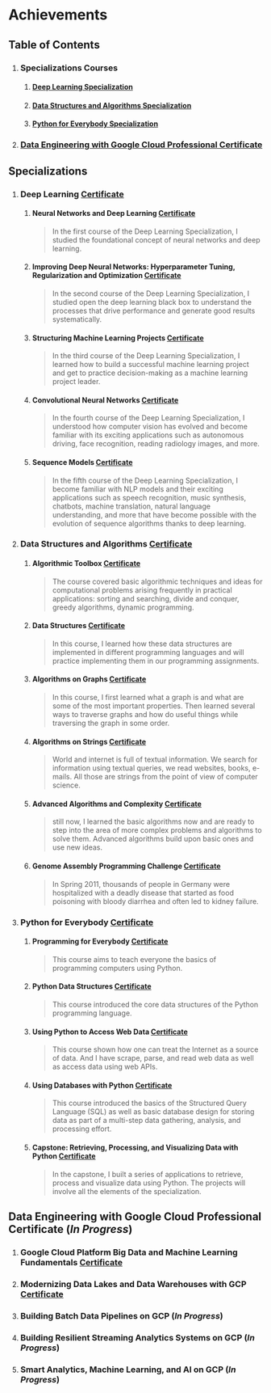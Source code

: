# Achievements

## Table of Contents
1. ### Specializations Courses
    1. #### [Deep Learning Specialization](#Deep-Learning-Certificate)
    2. #### [Data Structures and Algorithms Specialization](#Data-Structures-and-Algorithms-Certificate)
    3. #### [Python for Everybody Specialization](#Python-for-Everybody-Certificate)
2. ### [Data Engineering with Google Cloud Professional Certificate](#data-engineering-with-google-cloud-professional-certificate-in-progress)

## Specializations
1. ### Deep Learning [Certificate](../main/Certificates/Specialization/Deep%20Learning.pdf)
   1. #### Neural Networks and Deep Learning [Certificate](../main/Certificates/Neural%20Networks%20and%20Deep%20Learning.pdf)
       > In the first course of the Deep Learning Specialization, I studied the foundational concept of neural networks and deep learning. 
   1. #### Improving Deep Neural Networks: Hyperparameter Tuning, Regularization and Optimization [Certificate](../main/Certificates/Improving%20Deep%20Neural%20Networks%20-%20Hyperparameter%20Tuning%2C%20Regularization%20and%20Optimization.pdf)
       > In the second course of the Deep Learning Specialization, I studied open the deep learning black box to understand the processes that drive performance and generate good results systematically. 
   1. #### Structuring Machine Learning Projects [Certificate](../main/Certificates/Structuring%20Machine%20Learning%20Projects.pdf)
       > In the third course of the Deep Learning Specialization, I learned how to build a successful machine learning project and get to practice decision-making as a machine learning project leader. 
   1. #### Convolutional Neural Networks [Certificate](../main/Certificates/Convolutional%20Neural%20Networks.pdf)
       > In the fourth course of the Deep Learning Specialization, I understood how computer vision has evolved and become familiar with its exciting applications such as autonomous driving, face recognition, reading radiology images, and more.
   1. #### Sequence Models [Certificate](../main/Certificates/Sequence%20Models.pdf)
       > In the fifth course of the Deep Learning Specialization, I become familiar with NLP models and their exciting applications such as speech recognition, music synthesis, chatbots, machine translation, natural language understanding, and more that have become possible with the evolution of sequence algorithms thanks to deep learning. 
2. ### Data Structures and Algorithms [Certificate](../main/Certificates/Specialization/Deep%20Learning.pdf)
    1. #### Algorithmic Toolbox [Certificate](../main/Certificates/Algorithmic%20Toolbox.pdf)
        > The course covered basic algorithmic techniques and ideas for computational problems arising frequently in practical applications: sorting and searching, divide and conquer, greedy algorithms, dynamic programming. 
    2. #### Data Structures [Certificate](../main/Certificates/Data%20Structures.pdf)
        > In this course, I learned how these data structures are implemented in different programming languages and will practice implementing them in our programming assignments.
    3. #### Algorithms on Graphs [Certificate](../main/Certificates/Algorithms%20on%20Graphs.pdf)
        > In this course, I first learned what a graph is and what are some of the most important properties. Then  learned several ways to traverse graphs and how do useful things while traversing the graph in some order.
    4. #### Algorithms on Strings [Certificate](../main/Certificates/Algorithms%20on%20Strings.pdf)
        > World and internet is full of textual information. We search for information using textual queries, we read websites, books, e-mails. All those are strings from the point of view of computer science.
    5. #### Advanced Algorithms and Complexity [Certificate](../main/Certificates/Advanced%20Algorithms%20and%20Complexity.pdf)
        > still now, I learned the basic algorithms now and are ready to step into the area of more complex problems and algorithms to solve them. Advanced algorithms build upon basic ones and use new ideas.
    6. #### Genome Assembly Programming Challenge [Certificate](../main/Certificates/Genome%20Assembly%20Programming%20Challenge.pdf)
        > In Spring 2011, thousands of people in Germany were hospitalized with a deadly disease that started as food poisoning with bloody diarrhea and often led to kidney failure.
3. ### Python for Everybody [Certificate](../main/Certificates/Specialization/Python%20for%20Everybody.pdf)
    1. #### Programming for Everybody [Certificate](../main/Certificates/Programming%20for%20Everybody%20(Getting%20Started%20with%20Python).pdf)
       > This course aims to teach everyone the basics of programming computers using Python.
    2. #### Python Data Structures [Certificate](../main/Certificates/Python%20Data%20Structures.pdf)
       > This course introduced the core data structures of the Python programming language.
    3. #### Using Python to Access Web Data [Certificate](../main/Certificates/Using%20Python%20to%20Access%20Web%20Data.pdf)
       > This course shown how one can treat the Internet as a source of data. And I have scrape, parse, and read web data as well as access data using web APIs.
    4. #### Using Databases with Python [Certificate](../main/Certificates/Using%20Databases%20with%20Python.pdf)
       > This course introduced the basics of the Structured Query Language (SQL) as well as basic database design for storing data as part of a multi-step data gathering, analysis, and processing effort.
    5. #### Capstone: Retrieving, Processing, and Visualizing Data with Python [Certificate](../main/Certificates/Capstone%20-%20Retrieving%2C%20Processing%2C%20and%20Visualizing%20Data%20with%20Python.pdf)
       > In the capstone, I built a series of applications to retrieve, process and visualize data using Python.   The projects will involve all the elements of the specialization.


## Data Engineering with Google Cloud Professional Certificate (_In Progress_)
1. ### Google Cloud Platform Big Data and Machine Learning Fundamentals [Certificate](../main/Certificates/Google%20Cloud%20Platform%20Big%20Data%20and%20Machine%20Learning%20Fundamentals.pdf)
2. ### Modernizing Data Lakes and Data Warehouses with GCP [Certificate](../main/Certificates/Modernizing%20Data%20Lakes%20and%20Data%20Warehouses%20with%20GCP.pdf)
3. ### Building Batch Data Pipelines on GCP (_In Progress_)
4. ### Building Resilient Streaming Analytics Systems on GCP (_In Progress_)
5. ### Smart Analytics, Machine Learning, and AI on GCP (_In Progress_)
